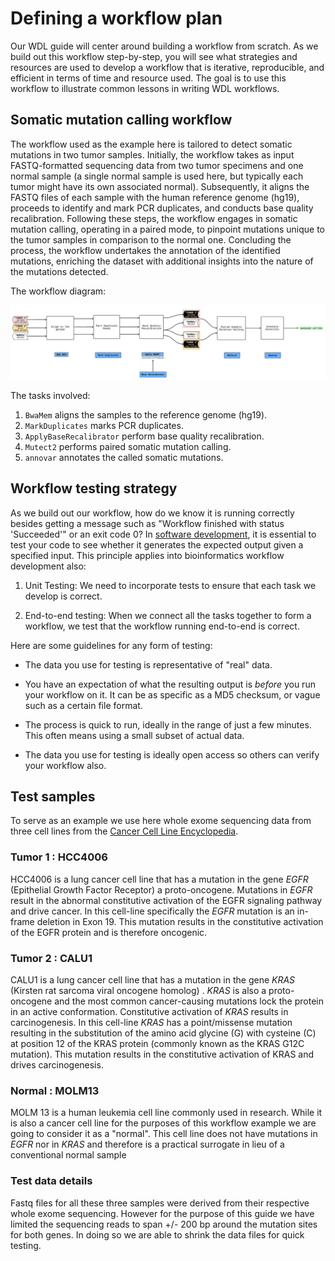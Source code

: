 

# Defining a workflow plan

Our WDL guide will center around building a workflow from scratch. As we build out this workflow step-by-step, you will see what strategies and resources are used to develop a workflow that is iterative, reproducible, and efficient in terms of time and resource used. The goal is to use this workflow to illustrate common lessons in writing WDL workflows.

## Somatic mutation calling workflow

The workflow used as the example  here is tailored to detect somatic mutations in two tumor samples. Initially, the workflow takes as input FASTQ-formatted sequencing data from two tumor specimens and one normal sample (a single normal sample is used here, but typically each tumor might have its own associated normal). Subsequently, it aligns the FASTQ files of each sample with the human reference genome (hg19), proceeds to identify and mark PCR duplicates, and conducts base quality recalibration. Following these steps, the workflow engages in somatic mutation calling, operating in a paired mode, to pinpoint mutations unique to the tumor samples in comparison to the normal one. Concluding the process, the workflow undertakes the annotation of the identified mutations, enriching the dataset with additional insights into the nature of the mutations detected.

The workflow diagram:

[![Workflow Diagram](assets/WDL_101_Course.png)](assets/WDL_101_Course.png)


The tasks involved:

1.  `BwaMem` aligns the samples to the reference genome (hg19).
2.  `MarkDuplicates` marks PCR duplicates.
3.  `ApplyBaseRecalibrator` perform base quality recalibration.
4.  `Mutect2` performs paired somatic mutation calling.
5.  `annovar` annotates the called somatic mutations.

## Workflow testing strategy

As we build out our workflow, how do we know it is running correctly besides getting a message such as "Workflow finished with status 'Succeeded'" or an exit code 0? In [software development](https://www.atlassian.com/continuous-delivery/software-testing), it is essential to test your code to see whether it generates the expected output given a specified input. This principle applies into bioinformatics workflow development also:

1.  Unit Testing: We need to incorporate tests to ensure that each task we develop is correct.

2.  End-to-end testing: When we connect all the tasks together to form a workflow, we test that the workflow running end-to-end is correct.

Here are some guidelines for any form of testing:

-   The data you use for testing is representative of "real" data.

-   You have an expectation of what the resulting output is *before* you run your workflow on it. It can be as specific as a MD5 checksum, or vague such as a certain file format.

-   The process is quick to run, ideally in the range of just a few minutes. This often means using a small subset of actual data.

-   The data you use for testing is ideally open access so others can verify your workflow also.


## Test samples 
To serve as an example we use here whole exome sequencing data from three cell lines from the [Cancer Cell Line Encyclopedia](https://pubmed.ncbi.nlm.nih.gov/31068700/). 

### Tumor 1 : HCC4006
HCC4006 is a lung cancer cell line that has a mutation in the gene *EGFR* (Epithelial Growth Factor Receptor) a proto-oncogene. Mutations in *EGFR* result in the abnormal constitutive activation of the EGFR signaling pathway and drive cancer. In this cell-line specifically the *EGFR* mutation is an in-frame deletion in Exon 19. This mutation results in the constitutive activation of the EGFR protein and is therefore oncogenic. 

### Tumor 2 : CALU1
CALU1 is a lung cancer cell line that has a mutation in the gene *KRAS* (Kirsten rat sarcoma viral oncogene homolog) . *KRAS* is also a proto-oncogene and the most common cancer-causing mutations lock the protein in an active conformation. Constitutive activation of *KRAS* results in  carcinogenesis. In this cell-line *KRAS*  has a point/missense mutation resulting in the substitution of the amino acid glycine (G) with cysteine (C) at position 12 of the KRAS protein (commonly known as the KRAS G12C mutation). This mutation results in the constitutive activation of KRAS and drives carcinogenesis. 

### Normal : MOLM13
MOLM 13 is a human leukemia cell line commonly used in research. While it is also a cancer cell line for the purposes of this workflow example we are going to consider it as a "normal". This cell line does not have mutations in *EGFR* nor in *KRAS* and therefore is a practical surrogate in lieu of a conventional normal sample

### Test data details
Fastq files for all these three samples were derived from their respective whole exome sequencing. However for the purpose of this guide we have limited the sequencing reads to span +/- 200 bp around the mutation sites for both genes. In doing so we are able to shrink the data files for quick testing. 
